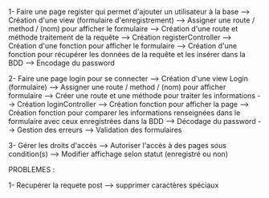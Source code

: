 1- Faire une page register qui permet d'ajouter un utilisateur à la base
    --> Création d'une view (formulaire d'enregistrement)
        --> Assigner une route / method / (nom) pour afficher le formulaire 
        --> Création d'une route et méthode traitement de la requête 
    --> Création registerController
        --> Création d'une fonction pour afficher le formulaire
        --> Création d'une fonction pour récupérer les données de la requête et les insérer dans la BDD
        --> Encodage du password
    

2- Faire une page login pour se connecter
    --> Création d'une view Login (formulaire)
        --> Assigner une route / method / (nom) pour afficher formulaire
        --> Créer une route et une méthode pour traiter les informations 
    --> Création loginController
        --> Création fonction pour afficher la page 
        --> Création fonction pour comparer les informations renseignées dans le formulaire avec ceux enregistrées dans la BDD
            --> Décodage du password
            --> Gestion des erreurs 
            --> Validation des formulaires 
            
3- Gérer les droits d'accès 
    --> Autoriser l'accès à des pages sous condition(s)
    --> Modifier affichage selon statut (enregistré ou non)


PROBLEMES :

1- Recupérer la requete post
   --> supprimer caractères spéciaux